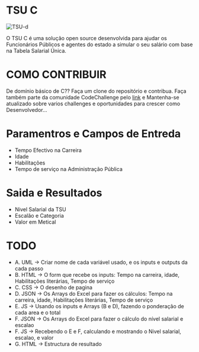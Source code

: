 # TSU C
![TSU-d](https://user-images.githubusercontent.com/72521774/182470102-947d22bc-8dbf-4cee-85f7-58758b88f966.jpg)



O TSU C é uma solução open source desenvolvida para ajudar os Funcionários Públicos e agentes do estado a simular o seu salário com base na Tabela Salarial Única.

# COMO CONTRIBUIR
De domínio básico de C?? Faça um clone do repositório e contribua.
Faça também parte da comunidade CodeChallenge pelo <a href="https://chat.whatsapp.com/JZyhs83pM108WoTg5aTns2">link</a> e Mantenha-se atualizado sobre varios challenges e oportunidades para crescer como Desenvolvedor...


# Paramentros e Campos de Entreda
* Tempo Efectivo na Carreira
* Idade
* Habilitações
* Tempo de serviço na Administração Pública


# Saida e Resultados

* Nivel Salarial da TSU
* Escalão e Categoria
* Valor em Metical

# TODO
* A. UML -> Criar nome de cada variável usado, e os inputs e outputs da cada passo<br>
* B. HTML -> O form que recebe os inputs: Tempo na carreira, idade, Habilitações literárias, Tempo de serviço<br>
* C. CSS -> O desenho de pagina<br>
* D. JSON -> Os Arrays do Excel para fazer os cálculos: Tempo na carreira, idade, Habilitações literárias, Tempo de serviço<br>
* E. JS -> Usando os inputs e Arrays (B e D), fazendo o ponderação de cada area e o total<br>
* F. JSON -> Os Arrays do Excel para fazer o cálculo do nível salarial e escalao<br>
* F. JS -> Recebendo o E e F, calculando e mostrando o Nivel salarial, escalao, e valor<br>
* G. HTML -> Estructura de resultado

